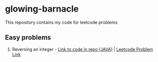# glowing-barnacle
This repository contains my code for leetcode problems

## Easy problems
1. Reversing an integer - [Link to code in repo (JAVA)](https://github.com/DhruvParthasarathy/glowing-barnacle/blob/main/Solutions/src/easyProblems/ReverseNumber.java) |  [Leetcode Problem Link](https://leetcode.com/problems/reverse-integer/)
